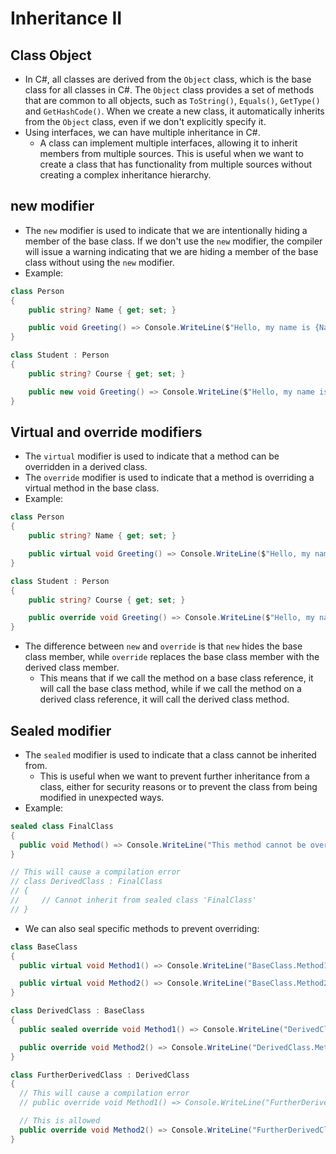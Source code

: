 # Inheritance II

## Class Object

- In C#, all classes are derived from the `Object` class, which is the base class for all classes in C#. The `Object` class provides a set of methods that are common to all objects, such as `ToString()`, `Equals()`, `GetType()` and `GetHashCode()`. When we create a new class, it automatically inherits from the `Object` class, even if we don't explicitly specify it.
- Using interfaces, we can have multiple inheritance in C#.
  - A class can implement multiple interfaces, allowing it to inherit members from multiple sources. This is useful when we want to create a class that has functionality from multiple sources without creating a complex inheritance hierarchy.

## new modifier

- The `new` modifier is used to indicate that we are intentionally hiding a member of the base class. If we don't use the `new` modifier, the compiler will issue a warning indicating that we are hiding a member of the base class without using the `new` modifier.
- Example:

```csharp
class Person
{
    public string? Name { get; set; }

    public void Greeting() => Console.WriteLine($"Hello, my name is {Name}");
}

class Student : Person
{
    public string? Course { get; set; }

    public new void Greeting() => Console.WriteLine($"Hello, my name is {Name} and I am studying {Course}");
}
```

## Virtual and override modifiers

- The `virtual` modifier is used to indicate that a method can be overridden in a derived class.
- The `override` modifier is used to indicate that a method is overriding a virtual method in the base class.
- Example:

```csharp
class Person
{
    public string? Name { get; set; }

    public virtual void Greeting() => Console.WriteLine($"Hello, my name is {Name}");
}

class Student : Person
{
    public string? Course { get; set; }

    public override void Greeting() => Console.WriteLine($"Hello, my name is {Name} and I am studying {Course}");
}
```

- The difference between `new` and `override` is that `new` hides the base class member, while `override` replaces the base class member with the derived class member.
  - This means that if we call the method on a base class reference, it will call the base class method, while if we call the method on a derived class reference, it will call the derived class method.

## Sealed modifier

- The `sealed` modifier is used to indicate that a class cannot be inherited from.
  - This is useful when we want to prevent further inheritance from a class, either for security reasons or to prevent the class from being modified in unexpected ways.
- Example:

```csharp
sealed class FinalClass
{
  public void Method() => Console.WriteLine("This method cannot be overridden");
}

// This will cause a compilation error
// class DerivedClass : FinalClass
// {
//     // Cannot inherit from sealed class 'FinalClass'
// }
```

- We can also seal specific methods to prevent overriding:

```csharp
class BaseClass
{
  public virtual void Method1() => Console.WriteLine("BaseClass.Method1");

  public virtual void Method2() => Console.WriteLine("BaseClass.Method2");
}

class DerivedClass : BaseClass
{
  public sealed override void Method1() => Console.WriteLine("DerivedClass.Method1");

  public override void Method2() => Console.WriteLine("DerivedClass.Method2");
}

class FurtherDerivedClass : DerivedClass
{
  // This will cause a compilation error
  // public override void Method1() => Console.WriteLine("FurtherDerivedClass.Method1");

  // This is allowed
  public override void Method2() => Console.WriteLine("FurtherDerivedClass.Method2");
}
```
